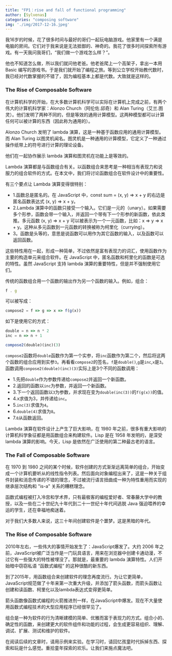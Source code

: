 ```yaml
---
title: "FP1：rise and fall of functional programming"
author: [Sylvenas]
categories: "composing software"
img: './img/2017-12-16.jpeg'
---
```


我16岁的时候，花了很多时间与最好的哥们一起玩电脑游戏。他家里有一个满是电脑的房间。它们对于我来说是无法抵御的、神奇的。我花了很多时间探索所有游戏。有一天我问我哥们，“我们做一个游戏怎么样？”。

他也不知道怎么做，所以我们就问他老爸。他老爸爬上一个高架子，拿出一本用 Basic 编写的游戏书。于是我们就开始了编程之旅。等到公立学校开始教代数时，我已经对代数掌握的不错了，因为编程基本上都是代数。大致就是这样的。

### The Rise of Composable Software
在计算机科学的开始，在大多数计算机科学可以实际在计算机上完成之前，有两个伟大的计算机科学家：Alonzo Church（阿伦佐.邱奇）和 Alan Turing（艾兰.图灵）。他们发明了两种不同的，但是等效的通用计算模型。这两种模型都可以计算任何可以被计算的东西（因此称为通用的）。

Alonzo Church 发明了 lambda 演算，这是一种基于函数应用的通用计算模型。而 Alan Turing 以图灵机闻名。图灵机是一种通用的计算模型，它定义了一种通过操作纸带上的符号进行计算的理论设备。

他们在一起协作展示 lambda 演算和图灵机在功能上是等效的。

Lambda 演算都是与函数组合有关。以函数组合来思考是一种相当有表现力和说服力的组合软件的方式。在本文中，我们将讨论函数组合在软件设计中的重要性。

有三个要点让 Lambda 演算变得很特别：

* 1.函数总是匿名的。在 JavaScript 中，const sum = (x, y) => x + y 的右边是匿名函数表达式 (x, y) => x + y。
* 2.Lambda 演算中的函数只接受一个输入。它们是一元的（unary）。如果需要多个形参，函数会带一个输入，并返回一个带有下一个形参的新函数，依此类推。多元函数 (x, y) => x + y 可以被表示为一个一元函数，比如：x => y => x + y。这种从多元函数到一元函数的转换被称为柯里化（currying）。
* 3。函数是头等的，意思是说函数可以用作为其它函数的输入，以及函数可以返回函数。

这些特性用在一起，形成一种简单，不过依然是富有表现力的词汇，使用函数作为主要的构造单元来组合软件。在 JavaScript 中，匿名函数和柯里化的函数是可选的特性。虽然 JavaScript 支持 lambda 演算的重要特性，但是并不强制使用它们。

传统的函数组合用一个函数的输出作为另一个函数的输入。例如，组合：
``` js
f . g
```
可以被写成：
``` js
compose2 = f => g => x => f(g(x))
```
如下是使用它的方式：
``` js
double = n => n * 2
inc = n => n + 1

compose2(double)(inc)(3)
```
`compose2`函数将`double`函数作为第一个实参，将`inc`函数作为第二个，然后将这两个函数的组合应用到实参`3`。再看看`compose2`的签名，`f`是`double()`,`g`是`inc`,`x`是`3`。函数调用`conpose2(double)(inc)(3)`实际上是3个不同的函数调用：

* 1.先把`double`作为参数传递给`compose2`并返回一个新函数。
* 2.返回的函数以`inc`为参数，并返回一个新函数。
* 3.下一个返回函数以`3`为参数，并求现在变为`double(inc(3))`的`f(g(x))`的值。
* 4.x求值为3，并传递给`inc`。
* 5.`inc(3)`求值为`4`。
* 6.`double(4)`求值为`8`。
* 7.`8`从函数返回。

Lambda 演算在软件设计上产生了巨大影响，在 1980 年之前，很多有重大影响的计算机科学象征都是用函数组合来构建软件。Lisp 是在 1958 年发明的，是深受 lambda 演算的影响。今天，Lisp 是依然在广泛使用的第二种最古老的语言。

### The Fall of Composable Software
在 1970 到 1980 之间的某个时候，软件创建的方式渐渐远离简单的组合，开始变成一个计算机要听从的线性指令列表。然后面向对象编程出来了，这是一种关于组件封装和消息传递的不错的理念，不过被流行语言扭曲成一种为特性重用而实现的继承层次结构和 "is-a" 关系的糟糕理念。

函数式编程被打入冷宫和学术界，只有最极客的编程爱好者、常春藤大学中的教授，以及一些在二十世纪九十年代到二十一世纪十年代间逃脱 Java 强迫喂养的幸运的学生，还在幸福地痴迷着。

对于我们大多数人来说，这三十年间创建软件是个噩梦。这是黑暗的年代。

### The Rise of Composable Software
2010年左右，一些伟大的事情开始发生了：JavaScript爆发了。大约 2006 年之前，JavaScript被广泛当作是一门玩具语言，用来在浏览器中创建卡通动漫，不过它有一些强大的特性被埋没了。那就是，最重要的 lambda 演算特性。人们开始暗中窃窃私语 “函数式编程” 的这种很酷的新东西。

到了2015年，用函数组合来创建软件的理念再度流行。为让它更简单，JavaScript规范做了十年来第一次重大升级，并添加了箭头函数，而箭头函数让创建和读函数、柯里化以及lambda表达式变得更简单。

箭头函数像函数式编程的火箭推进剂一样，在JavaScript中爆发。现在不大量使用函数式编程技术的大型应用程序已经很罕见了。

组合是一种为软件的行为清晰建模的简单、优雅而富于表现力的方式。组合小的、确定性的函数，来创建更大的软件组件和功能的过程，会生成更容易组织、理解、调试、扩展、测试和维护的软件。

在阅读后续的文章时，请用示例来实验。在学习时，请回忆孩童时代拆掉东西、探索和玩是什么感觉。重拾童年探索的欢乐。让我们来施点魔法吧。
